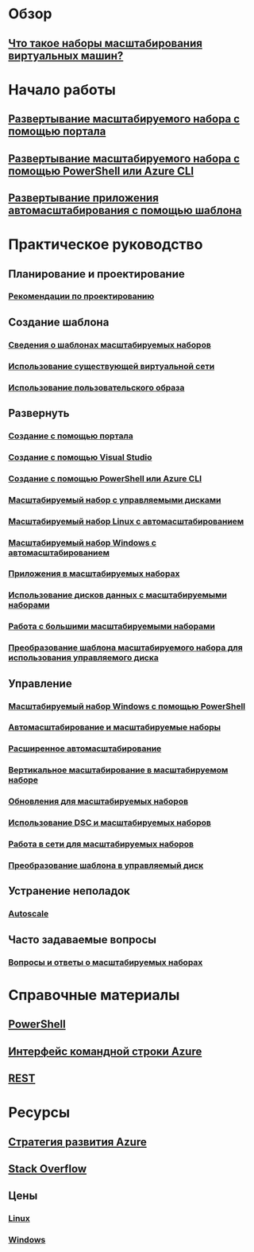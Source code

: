 # Обзор

## [Что такое наборы масштабирования виртуальных машин?](virtual-machine-scale-sets-overview.md)


# Начало работы

## [Развертывание масштабируемого набора с помощью портала](virtual-machine-scale-sets-portal-create.md)

## [Развертывание масштабируемого набора с помощью PowerShell или Azure CLI](virtual-machine-scale-sets-create.md)

## [Развертывание приложения автомасштабирования с помощью шаблона](virtual-machine-scale-sets-deploy-scaling-app-template.md)


# Практическое руководство

## Планирование и проектирование

### [Рекомендации по проектированию](virtual-machine-scale-sets-design-overview.md)


## Создание шаблона

### [Сведения о шаблонах масштабируемых наборов](virtual-machine-scale-sets-mvss-start.md)

### [Использование существующей виртуальной сети](virtual-machine-scale-sets-mvss-existing-vnet.md)

### [Использование пользовательского образа](virtual-machine-scale-sets-mvss-custom-image.md)


## Развернуть

### [Создание с помощью портала](virtual-machine-scale-sets-portal-create.md)

### [Создание с помощью Visual Studio](virtual-machine-scale-sets-vs-create.md)

### [Создание с помощью PowerShell или Azure CLI](virtual-machine-scale-sets-create.md)

### [Масштабируемый набор с управляемыми дисками](virtual-machine-scale-sets-managed-disks.md)

### [Масштабируемый набор Linux с автомасштабированием](virtual-machine-scale-sets-linux-autoscale.md)

### [Масштабируемый набор Windows с автомасштабированием](virtual-machine-scale-sets-windows-autoscale.md)

### [Приложения в масштабируемых наборах](virtual-machine-scale-sets-deploy-app.md)

### [Использование дисков данных с масштабируемыми наборами](virtual-machine-scale-sets-attached-disks.md)

### [Работа с большими масштабируемыми наборами](virtual-machine-scale-sets-placement-groups.md)

### [Преобразование шаблона масштабируемого набора для использования управляемого диска](virtual-machine-scale-sets-convert-template-to-md.md)




## Управление

### [Масштабируемый набор Windows с помощью PowerShell](virtual-machine-scale-sets-windows-manage.md)

### [Автомасштабирование и масштабируемые наборы](virtual-machine-scale-sets-autoscale-overview.md)

### [Расширенное автомасштабирование](../monitoring-and-diagnostics/insights-advanced-autoscale-virtual-machine-scale-sets.md)

### [Вертикальное масштабирование в масштабируемом наборе](virtual-machine-scale-sets-vertical-scale-reprovision.md)

### [Обновления для масштабируемых наборов](virtual-machine-scale-sets-upgrade-scale-set.md)

### [Использование DSC и масштабируемых наборов](virtual-machine-scale-sets-dsc.md)

### [Работа в сети для масштабируемых наборов](virtual-machine-scale-sets-networking.md)

### [Преобразование шаблона в управляемый диск](virtual-machine-scale-sets-convert-template-to-md.md)


## Устранение неполадок

### [Autoscale](virtual-machine-scale-sets-troubleshoot.md)


## Часто задаваемые вопросы

### [Вопросы и ответы о масштабируемых наборах](virtual-machine-scale-sets-faq.md)


# Справочные материалы

## [PowerShell](/powershell/azure/overview)

## [Интерфейс командной строки Azure](../virtual-machines/azure-cli-arm-commands.md)

## [REST](/rest/api/virtualmachinescalesets/)


# Ресурсы

## [Стратегия развития Azure](https://azure.microsoft.com/roadmap/)

## [Stack Overflow](http://stackoverflow.com/questions/tagged/azure-vm-scale-set)

## Цены
 
### [Linux](https://azure.microsoft.com/pricing/details/virtual-machine-scale-sets/linux/)

### [Windows](https://azure.microsoft.com/pricing/details/virtual-machine-scale-sets/windows/)

